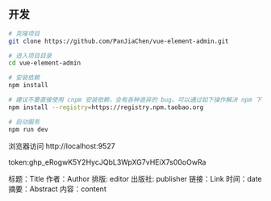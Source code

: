 
## 开发

```bash
# 克隆项目
git clone https://github.com/PanJiaChen/vue-element-admin.git

# 进入项目目录
cd vue-element-admin

# 安装依赖
npm install

# 建议不要直接使用 cnpm 安装依赖，会有各种诡异的 bug。可以通过如下操作解决 npm 下载速度慢的问题
npm install --registry=https://registry.npm.taobao.org

# 启动服务
npm run dev
```

浏览器访问 http://localhost:9527

token: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


标题：Title
作者：Author
排版: editor
出版社: publisher
链接：Link
时间：date
摘要：Abstract 
内容：content
